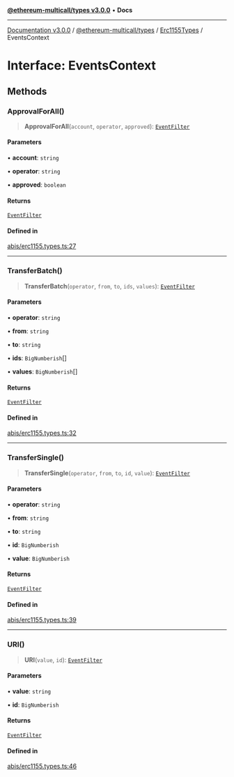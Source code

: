 [**@ethereum-multicall/types v3.0.0**](../../../README.md) • **Docs**

***

[Documentation v3.0.0](../../../../../packages.md) / [@ethereum-multicall/types](../../../README.md) / [Erc1155Types](../README.md) / EventsContext

# Interface: EventsContext

## Methods

### ApprovalForAll()

> **ApprovalForAll**(`account`, `operator`, `approved`): [`EventFilter`](../../../type-aliases/EventFilter.md)

#### Parameters

• **account**: `string`

• **operator**: `string`

• **approved**: `boolean`

#### Returns

[`EventFilter`](../../../type-aliases/EventFilter.md)

#### Defined in

[abis/erc1155.types.ts:27](https://github.com/niZmosis/ethereum-multicall/blob/759805f36c7ddb05e5fad0eb8478dcf22871af59/packages/types/src/abis/erc1155.types.ts#L27)

***

### TransferBatch()

> **TransferBatch**(`operator`, `from`, `to`, `ids`, `values`): [`EventFilter`](../../../type-aliases/EventFilter.md)

#### Parameters

• **operator**: `string`

• **from**: `string`

• **to**: `string`

• **ids**: `BigNumberish`[]

• **values**: `BigNumberish`[]

#### Returns

[`EventFilter`](../../../type-aliases/EventFilter.md)

#### Defined in

[abis/erc1155.types.ts:32](https://github.com/niZmosis/ethereum-multicall/blob/759805f36c7ddb05e5fad0eb8478dcf22871af59/packages/types/src/abis/erc1155.types.ts#L32)

***

### TransferSingle()

> **TransferSingle**(`operator`, `from`, `to`, `id`, `value`): [`EventFilter`](../../../type-aliases/EventFilter.md)

#### Parameters

• **operator**: `string`

• **from**: `string`

• **to**: `string`

• **id**: `BigNumberish`

• **value**: `BigNumberish`

#### Returns

[`EventFilter`](../../../type-aliases/EventFilter.md)

#### Defined in

[abis/erc1155.types.ts:39](https://github.com/niZmosis/ethereum-multicall/blob/759805f36c7ddb05e5fad0eb8478dcf22871af59/packages/types/src/abis/erc1155.types.ts#L39)

***

### URI()

> **URI**(`value`, `id`): [`EventFilter`](../../../type-aliases/EventFilter.md)

#### Parameters

• **value**: `string`

• **id**: `BigNumberish`

#### Returns

[`EventFilter`](../../../type-aliases/EventFilter.md)

#### Defined in

[abis/erc1155.types.ts:46](https://github.com/niZmosis/ethereum-multicall/blob/759805f36c7ddb05e5fad0eb8478dcf22871af59/packages/types/src/abis/erc1155.types.ts#L46)
